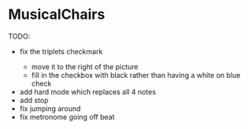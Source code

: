 # MusicalChairs
TODO:<br>
<ul>
  <li>fix the triplets checkmark</li>
  <ul>
    <li>move it to the right of the picture</li>
    <li>fill in the checkbox with black rather than having a white on blue check</li>
  </ul>
  <li>add hard mode which replaces all 4 notes</li>
  <li>add stop</li>
  <li>fix jumping around</li>
  <li>fix metronome going off beat</li>
</ul>
